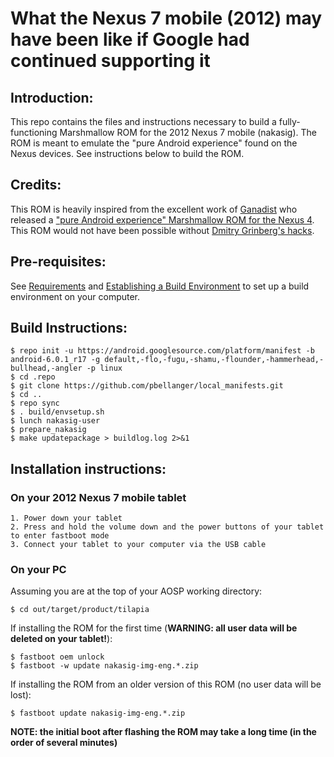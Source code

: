 # What the Nexus 7 mobile (2012) may have been like if Google had continued supporting it

## Introduction:
This repo contains the files and instructions necessary to build a fully-functioning Marshmallow ROM for the 2012 Nexus 7 mobile (nakasig). The ROM is meant to emulate the "pure Android experience" found on the Nexus devices.
See instructions below to build the ROM.

## Credits:
This ROM is heavily inspired from the excellent work of [Ganadist](https://github.com/ganadist) who released a ["pure Android experience" Marshmallow ROM for the Nexus 4](https://github.com/ganadist/device_lge_occam).
This ROM would not have been possible without [Dmitry Grinberg's hacks](http://dmitry.gr/index.php?r=06.%20Thoughts&proj=04.%20Android%20M%20on%20Grouper).

## Pre-requisites:
See [Requirements](http://s.android.com/source/requirements.html) and [Establishing a Build Environment](http://s.android.com/source/initializing.html) to set up a build environment on your computer.

## Build Instructions:
    $ repo init -u https://android.googlesource.com/platform/manifest -b android-6.0.1_r17 -g default,-flo,-fugu,-shamu,-flounder,-hammerhead,-bullhead,-angler -p linux
    $ cd .repo
    $ git clone https://github.com/pbellanger/local_manifests.git
    $ cd ..
    $ repo sync
    $ . build/envsetup.sh
    $ lunch nakasig-user
    $ prepare_nakasig
    $ make updatepackage > buildlog.log 2>&1

## Installation instructions:

### On your 2012 Nexus 7 mobile tablet
    1. Power down your tablet
    2. Press and hold the volume down and the power buttons of your tablet to enter fastboot mode
    3. Connect your tablet to your computer via the USB cable

### On your PC
Assuming you are at the top of your AOSP working directory:

    $ cd out/target/product/tilapia

If installing the ROM for the first time (**WARNING: all user data will be deleted on your tablet!**):

    $ fastboot oem unlock
    $ fastboot -w update nakasig-img-eng.*.zip

If installing the ROM from an older version of this ROM (no user data will be lost):

    $ fastboot update nakasig-img-eng.*.zip

**NOTE: the initial boot after flashing the ROM may take a long time (in the order of several minutes)**
